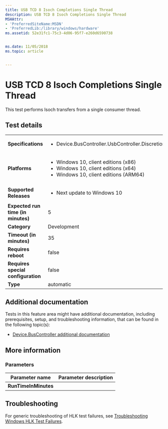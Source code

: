 ```yaml
---
title: USB TCD 8 Isoch Completions Single Thread
description: USB TCD 8 Isoch Completions Single Thread
MSHAttr:
- 'PreferredSiteName:MSDN'
- 'PreferredLib:/library/windows/hardware'
ms.assetid: 52e31fc1-75c3-4d06-95f7-e260d6590738


ms.date: 11/05/2018
ms.topic: article


---
```


# <span id="p_hlk_test.088f2822-d933-40d6-a7d3-c1c30fbf923e"></span>USB TCD 8 Isoch Completions Single Thread


This test performs Isoch transfers from a single consumer thread.

## Test details

|||
|---|---|
| **Specifications**  | <ul><li>Device.BusController.UsbController.Discretional</li></ul> |  
| **Platforms**   | <ul><li>Windows 10, client editions (x86)</li><li>Windows 10, client editions (x64)</li><li>Windows 10, client editions (ARM64)</li></ul> |
| **Supported Releases** | <ul><li>Next update to Windows 10</li></ul> |
|**Expected run time (in minutes)**| 5 |
|**Category**| Development |
|**Timeout (in minutes)**| 35 |
|**Requires reboot**| false |
|**Requires special configuration**| false |
|**Type**| automatic |



## <span id="Additional_documentation"></span><span id="additional_documentation"></span><span id="ADDITIONAL_DOCUMENTATION"></span>Additional documentation


Tests in this feature area might have additional documentation, including prerequisites, setup, and troubleshooting information, that can be found in the following topic(s):

-   [Device.BusController additional documentation](device-buscontroller-additional-documentation.md)

## <span id="More_information"></span><span id="more_information"></span><span id="MORE_INFORMATION"></span>More information


### <span id="Parameters"></span><span id="parameters"></span><span id="PARAMETERS"></span>Parameters

| Parameter name       | Parameter description |
|----------------------|-----------------------|
| **RunTimeInMinutes** |                       |



## <span id="Troubleshooting"></span><span id="troubleshooting"></span><span id="TROUBLESHOOTING"></span>Troubleshooting


For generic troubleshooting of HLK test failures, see [Troubleshooting Windows HLK Test Failures](../user/troubleshooting-windows-hlk-test-failures.md).










